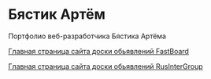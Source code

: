 # Бястик Артём
Портфолио веб-разработчика Бястика Артёма

[Главная страница сайта доски обьявлений FastBoard](https://stalker3343.github.io/Board/src/ "FastBoard")

[Главная страница сайта доски обьявлений RusInterGroup](https://stalker3343.github.io/RusInter%20Group/ "RusInterGroup")



